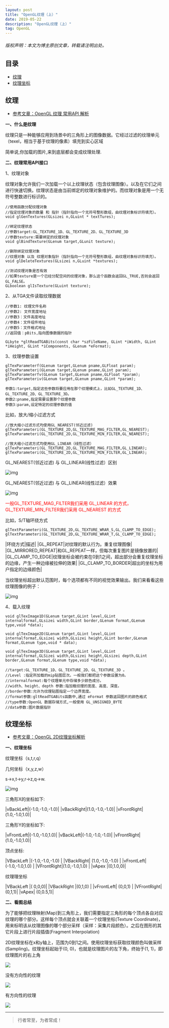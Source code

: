 ```yaml
---
layout: post
title: "OpenGL纹理（上）"
date: 2019-05-22
description: "OpenGL纹理（上）"
tag: OpenGL
---
```

<h6>版权声明：本文为博主原创文章，转载请注明出处。</h6>




## 目录
- [纹理](#content1) 
- [纹理坐标](#content2) 



<!-- ************************************************ -->
## <a id="content1"></a>纹理

- [参考文章：OpenGL 纹理 常用API 解析](https://www.jianshu.com/p/9bf585cb3525)

**一、什么是纹理**

纹理只是一种能够应用到场景中的三角形上的图像数据。它经过过滤的纹理单元（texel，相当于基于纹理的像素）填充到实心区域

简单说,你加载的图片,来到底层都会变成纹理处理.


**二、纹理常用API接口**

1、纹理对象

纹理对象允许我们一次加载一个以上纹理状态（包含纹理图像）。以及在它们之间进行快速切换。纹理状态是由当前绑定的纹理对象维护的。而纹理对象是用一个无符号整数进行标识的。

```
//使用函数分配纹理对象
//指定纹理对象的数量 和 指针（指针指向一个无符号整形数组，由纹理对象标识符填充）。
void glGenTextures(GLsizei n,GLuint * textTures);

//绑定纹理状态
//参数target:GL_TEXTURE_1D、GL_TEXTURE_2D、GL_TEXTURE_3D
//参数texture:需要绑定的纹理对象
void glBindTexture(GLenum target,GLunit texture);

//删除绑定纹理对象
//纹理对象 以及 纹理对象指针（指针指向一个无符号整形数组，由纹理对象标识符填充）。
void glDeleteTextures(GLsizei n,GLuint *textures);

//测试纹理对象是否有效
//如果texture是一个已经分配空间的纹理对象，那么这个函数会返回GL_TRUE,否则会返回GL_FALSE。
GLboolean glIsTexture(GLuint texture);
```

2、从TGA文件读取纹理数据

```
//参数1: 纹理文件名称
//参数2: 文件宽度地址
//参数3：文件高度地址
//参数4：文件组件地址
//参数5：文件格式地址
//返回值：pBits,指向图像数据的指针

GLbyte *gltReadTGABits(const char *szFileName, GLint *iWidth, GLint *iHeight, GLint *iComponents, GLenum *eFormat);
```

3、纹理参数设置

```
glTexParameterf(GLenum target,GLenum pname,GLFloat param);
glTexParameteri(GLenum target,GLenum pname,GLint param);
glTexParameterfv(GLenum target,GLenum pname,GLFloat *param);
glTexParameteriv(GLenum target,GLenum pname,GLint *param);

参数1:target,指定这些参数将要应用在那个纹理模式上，比如GL_TEXTURE_1D、GL_TEXTURE_2D、GL_TEXTURE_3D。
参数2:pname,指定需要设置那个纹理参数
参数3:param,设定特定的纹理参数的值
```

比如，放大/缩小过滤方式

```
//放大缩小过滤方式均使用GL_NEAREST(邻近过滤)
glTexParameteri(GL_TEXTURE_2D,GL_TEXTURE_MAG_FILTER,GL_NEAREST);
glTexParameteri(GL_TEXTURE_2D,GL_TEXTURE_MIN_FILTER,GL_NEAREST);

//放大缩小过滤方式均使用GL_LINEAR（线性过滤）
glTexParameteri(GL_TEXTURE_2D,GL_TEXTURE_MAG_FILTER,GL_LINEAR);
glTexParameteri(GL_TEXTURE_2D,GL_TEXTURE_MIN_FILTER,GL_LINEAR);
```

GL_NEAREST(邻近过滤) 与 GL_LINEAR(线性过滤）区别

<img src="/images/OpenGL/opengl12.png" alt="img">

GL_NEAREST(邻近过滤) 与 GL_LINEAR(线性过滤）效果

<img src="/images/OpenGL/opengl13.png" alt="img">

<span style="color:red">一般GL_TEXTURE_MAG_FILTER我们采用 GL_LINEAR 的方式，GL_TEXTURE_MIN_FILTER我们采用 GL_NEAREST 的方式</span>

比如，S/T轴环绕方式

```
glTextParameteri(GL_TEXTURE_2D,GL_TEXTURE_WRAR_S,GL_CLAMP_TO_EDGE);
glTextParameteri(GL_TEXTURE_2D,GL_TEXTURE_WRAR_T,GL_CLAMP_TO_EDGE);
```

|环绕方式|描述|
|GL_REPEAT|对纹理的默认行为。重复纹理图像|
|GL_MIRRORED_REPEAT|和GL_REPEAT一样，但每次重复图片是镜像放置的|
|GL_CLAMP_TO_EDGE|纹理坐标会被约束在0到1之间，超出部分会重复纹理坐标的边缘，产生一种边缘被拉伸的效果|
|GL_CLAMP_TO_BORDER|超出的坐标为用户指定的边缘颜色|

当纹理坐标超出默认范围时，每个选项都有不同的视觉效果输出。我们来看看这些纹理图像的例子：

<img src="/images/OpenGL/opengl14.png" alt="img">


4、载入纹理

```
void glTexImage1D(GLenum target,GLint level,GLint internalformat,GLsizei width,GLint border,GLenum format,GLenum type,void *data);

void glTexImage2D(GLenum target,GLint level,GLint internalformat,GLsizei width,GLsizei height,GLint border,GLenum format,GLenum type,void * data);

void glTexImage3D(GLenum target,GLint level,GLint internalformat,GLSizei width,GLsizei height,GLsizei depth,GLint border,GLenum format,GLenum type,void *data);

//target:GL_TEXTURE_1D、GL_TEXTURE_2D、GL_TEXTURE_3D 。 
//Level :指定所加载的mip贴图层次。一般我们都把这个参数设置为0。
//internalformat:每个纹理单元中存储多少颜色成分。
//width、height、depth 参数:指加载纹理的宽度、高度、深度。
//border参数:允许为纹理贴图指定一个边界宽度。
//format参数:gltReadTGABits函数中,通过 eFormat 参数返回图片的颜色格式
//type参数:OpenGL 数据存储方式,一般使用 GL_UNSIGNED_BYTE
//data参数:图片数据指针
```


<!-- ************************************************ -->
## <a id="content2"></a>纹理坐标

- [参考文章：OpenGL 2D纹理坐标解析](https://www.jianshu.com/p/7576ffbdfa24)


**一、纹理坐标**

纹理坐标（s,t,r,q）  

几何坐标（x,y,z,w）

s->x,t->y,r->z,q->w.


<img src="/images/OpenGL/opengl15.png" alt="img">


三⻆形X的坐标如下: 

|vBackLeft|(-1.0,-1.0,-1.0)|
|vBackRight|(1.0,-1.0,-1.0)| 
|vFrontRight|(1.0,-1.0,1.0)|

三⻆形Y的坐标如下: 

|vFrontLeft|(-1.0,-1.0,1.0)|
|vBackLeft|(-1.0,-1.0,-1.0)| 
|vFrontRight|(1.0,-1.0,1.0)|


顶点坐标:

|VBackLeft |(-1.0,-1.0,-1.0) |
|VBackRight| (1.0,-1.0,-1.0) |
|vFrontLeft| (-1.0,-1.0,1.0) |
|VFrontRight|(1.0,-1.0,1.0)  |
|vApex |(0,1.0,0)|



纹理理坐标

|VBackLeft |( 0,0,0)|
|VBackRight |(0,1,0) |
|vFrontLeft| (0,0,1) |
|VFrontRight| (0,1,1)| 
|vApex| (0,0.5,1)|



**二、看图总结**
 
为了能够把纹理映射(Map)到三角形上，我们需要指定三角形的每个顶点各自对应纹理的哪个部分。这样每个顶点就会关联着一个纹理坐标(Texture Coordinate)，用来标明该从纹理图像的哪个部分采样（采样：采集片段颜色）。之后在图形的其它片段上进行片段插值(Fragment Interpolation)

2D纹理坐标在x和y轴上，范围为0到1之间。使用纹理坐标获取纹理颜色叫做采样(Sampling)。纹理坐标起始于(0, 0)，也就是纹理图片的左下角，终始于(1, 1)，即纹理图片的右上角

<img src="https://upload-images.jianshu.io/upload_images/4624551-b40105ed39649137.jpg?imageMogr2/auto-orient/strip|imageView2/2/w/284/format/webp">


没有方向性的纹理

<img src="https://upload-images.jianshu.io/upload_images/4624551-f374c912208b9bd6.jpg?imageMogr2/auto-orient/strip|imageView2/2/w/930/format/webp">

有方向性的纹理

<img src="https://upload-images.jianshu.io/upload_images/4624551-d4a4c9b1b8d5ca0e.jpg?imageMogr2/auto-orient/strip|imageView2/2/w/928/format/webp">



----------
>  行者常至，为者常成！


